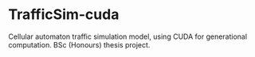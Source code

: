# TrafficSim-cuda
Cellular automaton traffic simulation model, using CUDA for generational computation. BSc (Honours) thesis project.
